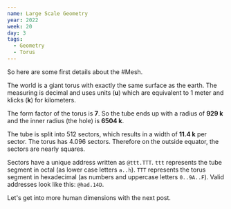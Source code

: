 ```yaml
---
name: Large Scale Geometry
year: 2022
week: 20
day: 3
tags:
  - Geometry
  - Torus
---
```


So here are some first details about the #Mesh.

The world is a giant torus with exactly the same surface as the earth. The
measuring is decimal and uses units (**u**) which are equivalent to 1 meter and
klicks (**k**) for kilometers.

The form factor of the torus is **7**. So the tube ends up with a radius of
**929 k** and the inner radius (the hole) is **6504 k**.

The tube is split into 512 sectors, which results in a width of **11.4 k** per
sector. The torus has 4.096 sectors. Therefore on the outside equator, the
sectors are nearly squares.

Sectors have a unique address written as `@ttt.TTT`. `ttt` represents the tube
segment in octal (as lower case letters `a..h`). `TTT` represents the torus
segment in hexadecimal (as numbers and uppercase letters `0..9A..F`). Valid
addresses look like this: `@had.14D`.

Let's get into more human dimensions with the next post.
